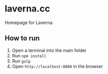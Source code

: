 # laverna.cc
Homepage for Laverna

## How to run
1. Open a terminal into the main folder
2. Run `npm install`
3. Run `gulp`
4. Open `http://localhost:8080` in the browser
